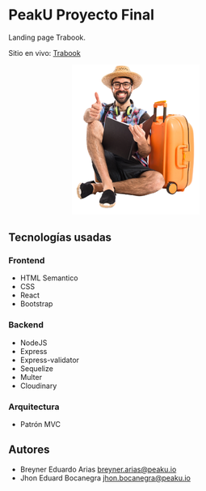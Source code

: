 # PeakU Proyecto Final

Landing page Trabook.

Sitio en vivo:
[Trabook]()

<div style="text-align:center;">
  <img src="./src/assets/tourist-with-thumb-up.png" alt="tourist" style="max-width: 50%; height: auto;">
</div>


## Tecnologías usadas

### Frontend

* HTML Semantico
* CSS
* React
* Bootstrap

### Backend

* NodeJS
* Express
* Express-validator
* Sequelize
* Multer
* Cloudinary

### Arquitectura

* Patrón MVC

## Autores

* Breyner Eduardo Arias <breyner.arias@peaku.io>
* Jhon Eduard Bocanegra <jhon.bocanegra@peaku.io>


